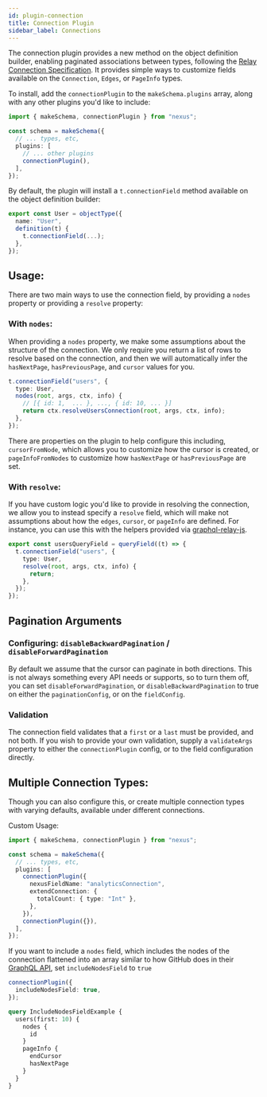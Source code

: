 ```yaml
---
id: plugin-connection
title: Connection Plugin
sidebar_label: Connections
---
```


The connection plugin provides a new method on the object definition builder, enabling paginated associations between types, following the [Relay Connection Specification](https://facebook.github.io/relay/graphql/connections.htm#sec-Node). It provides simple ways to customize fields available on the `Connection`, `Edges`, or `PageInfo` types.

To install, add the `connectionPlugin` to the `makeSchema.plugins` array, along with any other plugins
you'd like to include:

```ts
import { makeSchema, connectionPlugin } from "nexus";

const schema = makeSchema({
  // ... types, etc,
  plugins: [
    // ... other plugins
    connectionPlugin(),
  ],
});
```

By default, the plugin will install a `t.connectionField` method available on the object definition builder:

```ts
export const User = objectType({
  name: "User",
  definition(t) {
    t.connectionField(...);
  },
});
```

## Usage:

There are two main ways to use the connection field, by providing a `nodes` property or providing a `resolve` property:

### With `nodes`:

When providing a `nodes` property, we make some assumptions about the structure of the connection. We only
require you return a list of rows to resolve based on the connection, and then we will automatically infer the `hasNextPage`, `hasPreviousPage`, and `cursor` values for you.

```ts
t.connectionField("users", {
  type: User,
  nodes(root, args, ctx, info) {
    // [{ id: 1,  ... }, ..., { id: 10, ... }]
    return ctx.resolveUsersConnection(root, args, ctx, info);
  },
});
```

There are properties on the plugin to help configure this including, `cursorFromNode`, which allows you to customize how the cursor is created, or `pageInfoFromNodes` to customize how `hasNextPage` or `hasPreviousPage` are set.

### With `resolve`:

If you have custom logic you'd like to provide in resolving the connection, we allow you to instead specify a `resolve` field, which will make not assumptions about how the `edges`, `cursor`, or `pageInfo` are defined. For instance, you can use this with the helpers provided via [graphql-relay-js](https://github.com/graphql/graphql-relay-js).

```ts
export const usersQueryField = queryField((t) => {
  t.connectionField("users", {
    type: User,
    resolve(root, args, ctx, info) {
      return;
    },
  });
});
```

## Pagination Arguments

### Configuring: `disableBackwardPagination` / `disableForwardPagination`

By default we assume that the cursor can paginate in both directions. This is not always something every
API needs or supports, so to turn them off, you can set `disableForwardPagination`, or `disableBackwardPagination` to
true on either the `paginationConfig`, or on the `fieldConfig`.

### Validation

The connection field validates that a `first` or a `last` must be provided, and not both. If you wish to
provide your own validation, supply a `validateArgs` property to either the `connectionPlugin` config, or
to the field configuration directly.

## Multiple Connection Types:

Though you can also configure this, or create multiple connection types with varying defaults, available
under different connections.

Custom Usage:

```ts
import { makeSchema, connectionPlugin } from "nexus";

const schema = makeSchema({
  // ... types, etc,
  plugins: [
    connectionPlugin({
      nexusFieldName: "analyticsConnection",
      extendConnection: {
        totalCount: { type: "Int" },
      },
    }),
    connectionPlugin({}),
  ],
});
```

If you want to include a `nodes` field, which includes the nodes of the connection flattened into an array similar to how GitHub does in their [GraphQL API](https://developer.github.com/v4/), set `includeNodesField` to `true`

```ts
connectionPlugin({
  includeNodesField: true,
});
```

```graphql
query IncludeNodesFieldExample {
  users(first: 10) {
    nodes {
      id
    }
    pageInfo {
      endCursor
      hasNextPage
    }
  }
}
```
